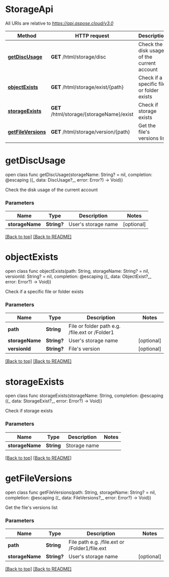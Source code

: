 # StorageApi

All URIs are relative to *https://api.aspose.cloud/v3.0*

Method | HTTP request | Description
------------- | ------------- | -------------
[**getDiscUsage**](StorageApi.md#getDiscUsage) | **GET** /html/storage/disc | Check the disk usage of the current account 
[**objectExists**](StorageApi.md#objectExists) | **GET** /html/storage/exist/{path} | Check if a specific file or folder exists
[**storageExists**](StorageApi.md#storageExists) | **GET** /html/storage/{storageName}/exist | Check if storage exists 
[**getFileVersions**](StorageApi.md#getFileVersions) | **GET** /html/storage/version/{path} | Get the file&#39;s versions list 


<a name="getDiscUsage"></a>
# **getDiscUsage**
open class func getDiscUsage(storageName: String? = nil, completion: @escaping ((_ data: DiscUsage?,_ error: Error?) -> Void))

Check the disk usage of the current account 

### Parameters

Name | Type | Description  | Notes
------------- | ------------- | ------------- | -------------
 **storageName** | **String?**| User&#39;s storage name | [optional]

[[Back to top]](#) [[Back to README]](../README.md)
 
 
<a name="objectExists"></a>
# **objectExists**
open class func objectExists(path: String, storageName: String? = nil, versionId: String? = nil, completion: @escaping ((_ data: ObjectExist?,_ error: Error?) -> Void))

Check if a specific file or folder exists

### Parameters

Name | Type | Description  | Notes
------------- | ------------- | ------------- | -------------
 **path** | **String**| File or folder path e.g. /file.ext or /Folder1 |
 **storageName** | **String?**| User&#39;s storage name | [optional]
 **versionId** | **String?**| File&#39;s version | [optional]

[[Back to top]](#) [[Back to README]](../README.md)
 
 
<a name="storageExists"></a>
# **storageExists**
open class func storageExists(storageName: String, completion: @escaping ((_ data: StorageExist?,_ error: Error?) -> Void))

Check if storage exists 

### Parameters

Name | Type | Description  | Notes
------------- | ------------- | ------------- | -------------
 **storageName** | **String**| Storage name |

[[Back to top]](#) [[Back to README]](../README.md)
 
 
<a name="getFileVersions"></a>
# **getFileVersions**
open class func getFileVersions(path: String, storageName: String? = nil, completion: @escaping ((_ data: FileVersions?,_ error: Error?) -> Void))

Get the file&#39;s versions list 

### Parameters

Name | Type | Description  | Notes
------------- | ------------- | ------------- | -------------
 **path** | **String**| File path e.g. /file.ext or /Folder1/file.ext |
 **storageName** | **String?**| User&#39;s storage name | [optional]

[[Back to top]](#) [[Back to README]](../README.md)
 
